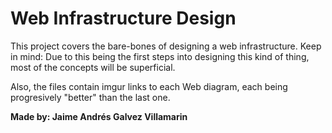 # Web Infrastructure Design

This project covers the bare-bones of designing a web infrastructure. Keep in mind: Due to this being the first steps into designing this kind of thing, most of the concepts will be superficial.

Also, the files contain imgur links to each Web diagram, each being progresively "better" than the last one.

**Made by: Jaime Andrés Galvez Villamarin**

